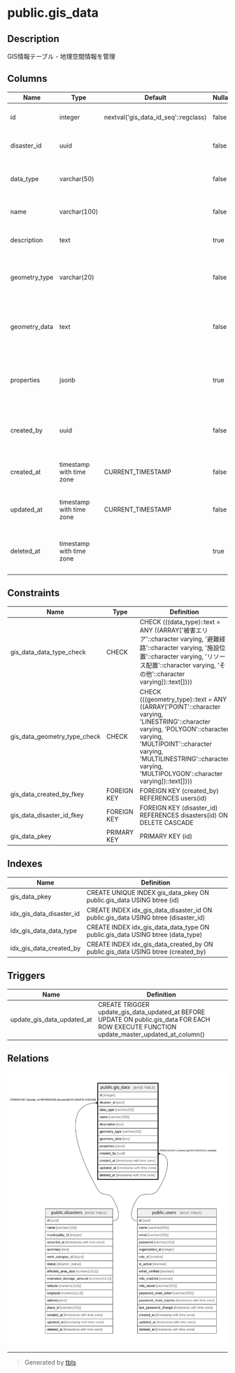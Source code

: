 # public.gis_data

## Description

GIS情報テーブル - 地理空間情報を管理

## Columns

| Name | Type | Default | Nullable | Children | Parents | Comment |
| ---- | ---- | ------- | -------- | -------- | ------- | ------- |
| id | integer | nextval('gis_data_id_seq'::regclass) | false |  |  | GISデータID - 主キー |
| disaster_id | uuid |  | false |  | [public.disasters](public.disasters.md) | 災害ID - 関連する災害のID |
| data_type | varchar(50) |  | false |  |  | データ種別 - GISデータの種類 |
| name | varchar(100) |  | false |  |  | 名称 - GISデータの名称 |
| description | text |  | true |  |  | 説明 - GISデータの説明 |
| geometry_type | varchar(20) |  | false |  |  | ジオメトリ種別 - 地理データの形状タイプ |
| geometry_data | text |  | false |  |  | ジオメトリデータ - GeoJSON形式の地理データ |
| properties | jsonb |  | true |  |  | プロパティ - 追加のプロパティ情報（JSON形式） |
| created_by | uuid |  | false |  | [public.users](public.users.md) | 作成者ID - データを作成したユーザーのID |
| created_at | timestamp with time zone | CURRENT_TIMESTAMP | false |  |  | 作成日時 - レコード作成日時 |
| updated_at | timestamp with time zone | CURRENT_TIMESTAMP | false |  |  | 更新日時 - レコード最終更新日時 |
| deleted_at | timestamp with time zone |  | true |  |  | 削除日時 - 論理削除用のタイムスタンプ |

## Constraints

| Name | Type | Definition |
| ---- | ---- | ---------- |
| gis_data_data_type_check | CHECK | CHECK (((data_type)::text = ANY ((ARRAY['被害エリア'::character varying, '避難経路'::character varying, '施設位置'::character varying, 'リソース配置'::character varying, 'その他'::character varying])::text[]))) |
| gis_data_geometry_type_check | CHECK | CHECK (((geometry_type)::text = ANY ((ARRAY['POINT'::character varying, 'LINESTRING'::character varying, 'POLYGON'::character varying, 'MULTIPOINT'::character varying, 'MULTILINESTRING'::character varying, 'MULTIPOLYGON'::character varying])::text[]))) |
| gis_data_created_by_fkey | FOREIGN KEY | FOREIGN KEY (created_by) REFERENCES users(id) |
| gis_data_disaster_id_fkey | FOREIGN KEY | FOREIGN KEY (disaster_id) REFERENCES disasters(id) ON DELETE CASCADE |
| gis_data_pkey | PRIMARY KEY | PRIMARY KEY (id) |

## Indexes

| Name | Definition |
| ---- | ---------- |
| gis_data_pkey | CREATE UNIQUE INDEX gis_data_pkey ON public.gis_data USING btree (id) |
| idx_gis_data_disaster_id | CREATE INDEX idx_gis_data_disaster_id ON public.gis_data USING btree (disaster_id) |
| idx_gis_data_data_type | CREATE INDEX idx_gis_data_data_type ON public.gis_data USING btree (data_type) |
| idx_gis_data_created_by | CREATE INDEX idx_gis_data_created_by ON public.gis_data USING btree (created_by) |

## Triggers

| Name | Definition |
| ---- | ---------- |
| update_gis_data_updated_at | CREATE TRIGGER update_gis_data_updated_at BEFORE UPDATE ON public.gis_data FOR EACH ROW EXECUTE FUNCTION update_master_updated_at_column() |

## Relations

![er](public.gis_data.svg)

---

> Generated by [tbls](https://github.com/k1LoW/tbls)
